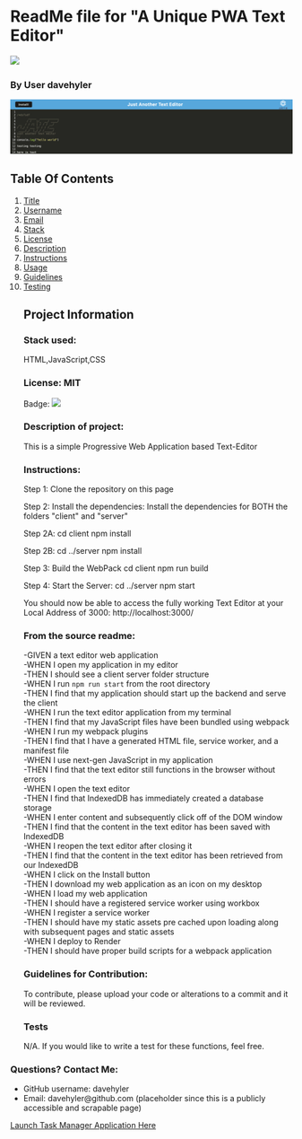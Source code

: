 <h1 id="title">ReadMe file for "A Unique PWA Text Editor"</h1><img src = "https://badgen.net/badge/license/MIT">
<h3>By User davehyler</h3>
<!-- Optional Screenshot will show if user places one within the same directory as this readme. -->
<p><a href = "screenshot.png"><img src = "screenshot.png"></a></p> 
<nav>
<h2>Table Of Contents</h2>
<ol>
<li><a href="#title">Title</a></li>
<li><a href="#username">Username</a></li>
<li><a href="#email">Email</a></li>
<li><a href="#stack">Stack</a></li>
<li><a href="#license">License</a></li>
<li><a href="#description">Description</a></li>
<li><a href="#instructions">Instructions</a></li>
<li><a href="#usage">Usage</a></li>
<li><a href="#guidelines">Guidelines</a></li>
<li><a href="#testing">Testing</a></li>
</ol>
</nav>
<ul class="list-group">
<h2>Project Information</h2>
<h3 id="stack">Stack used:</h3>
<p>HTML,JavaScript,CSS</p>
<h3 id="license">License: MIT</h3>
<p>Badge: <a href = "https://opensource.org/license/mit"><img src = "https://badgen.net/badge/license/MIT"></a></p>
<h3 id="description">Description of project:</h3>
<p>This is a simple Progressive Web Application based Text-Editor</p>
<h3 id="instructions">Instructions:</h3>
Step 1: Clone the repository on this page

Step 2: Install the dependencies:
Install the dependencies for BOTH the folders "client" and "server"

Step 2A:
cd client
npm install

Step 2B:
cd ../server
npm install

Step 3: Build the WebPack
cd client
npm run build

Step 4: Start the Server:
cd ../server
npm start

You should now be able to access the fully working Text Editor at your Local Address of 3000: http://localhost:3000/
<h3 id="usage">From the source readme:</h3>

-GIVEN a text editor web application<br>
-WHEN I open my application in my editor<br>
-THEN I should see a client server folder structure<br>
-WHEN I run `npm run start` from the root directory<br>
-THEN I find that my application should start up the backend and serve the client<br>
-WHEN I run the text editor application from my terminal<br>
-THEN I find that my JavaScript files have been bundled using webpack<br>
-WHEN I run my webpack plugins<br>
-THEN I find that I have a generated HTML file, service worker, and a manifest file<br>
-WHEN I use next-gen JavaScript in my application<br>
-THEN I find that the text editor still functions in the browser without errors<br>
-WHEN I open the text editor<br>
-THEN I find that IndexedDB has immediately created a database storage<br>
-WHEN I enter content and subsequently click off of the DOM window<br>
-THEN I find that the content in the text editor has been saved with IndexedDB<br>
-WHEN I reopen the text editor after closing it<br>
-THEN I find that the content in the text editor has been retrieved from our IndexedDB<br>
-WHEN I click on the Install button<br>
-THEN I download my web application as an icon on my desktop<br>
-WHEN I load my web application<br>
-THEN I should have a registered service worker using workbox<br>
-WHEN I register a service worker<br>
-THEN I should have my static assets pre cached upon loading along with subsequent pages and static assets<br>
-WHEN I deploy to Render<br>
-THEN I should have proper build scripts for a webpack application<br>

<p>
<h3 id="guidelines">Guidelines for Contribution:</h3>
<p>To contribute, please upload your code or alterations to a commit and it will be reviewed.</p>
<h3 id="testing">Tests</h3>
<p>N/A. If you would like to write a test for these functions, feel free.</p>
</ul>
<h3>Questions? Contact Me:</h3>
<ul class="list-group">
<li class="list-group-item" id="username">GitHub username: davehyler</li>
<li class="list-group-item" id="email">Email:  davehyler@github.com (placeholder since this is a publicly accessible and scrapable page)</li>
</ul>
<a href = "https://davehyler.github.io/UniqueTasks">Launch Task Manager Application Here</a>


